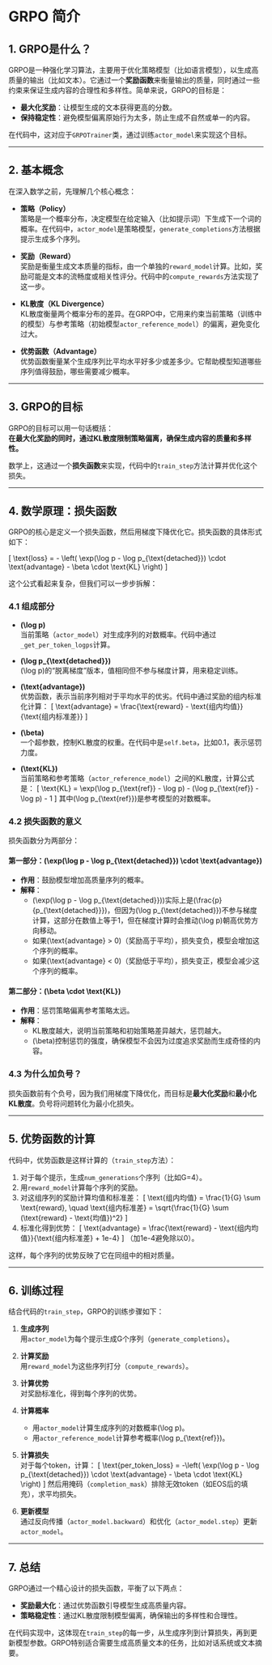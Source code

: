 # GRPO 简介

## 1. GRPO是什么？

GRPO是一种强化学习算法，主要用于优化策略模型（比如语言模型），以生成高质量的输出（比如文本）。它通过一个**奖励函数**来衡量输出的质量，同时通过一些约束来保证生成内容的合理性和多样性。简单来说，GRPO的目标是：

- **最大化奖励**：让模型生成的文本获得更高的分数。
- **保持稳定性**：避免模型偏离原始行为太多，防止生成不自然或单一的内容。

在代码中，这对应于`GRPOTrainer`类，通过训练`actor_model`来实现这个目标。

---

## 2. 基本概念

在深入数学之前，先理解几个核心概念：

- **策略（Policy）**  
  策略是一个概率分布，决定模型在给定输入（比如提示词）下生成下一个词的概率。在代码中，`actor_model`是策略模型，`generate_completions`方法根据提示生成多个序列。

- **奖励（Reward）**  
  奖励是衡量生成文本质量的指标，由一个单独的`reward_model`计算。比如，奖励可能是文本的流畅度或相关性评分。代码中的`compute_rewards`方法实现了这一步。

- **KL散度（KL Divergence）**  
  KL散度衡量两个概率分布的差异。在GRPO中，它用来约束当前策略（训练中的模型）与参考策略（初始模型`actor_reference_model`）的偏离，避免变化过大。

- **优势函数（Advantage）**  
  优势函数衡量某个生成序列比平均水平好多少或差多少。它帮助模型知道哪些序列值得鼓励，哪些需要减少概率。

---

## 3. GRPO的目标

GRPO的目标可以用一句话概括：  
**在最大化奖励的同时，通过KL散度限制策略偏离，确保生成内容的质量和多样性。**

数学上，这通过一个**损失函数**来实现，代码中的`train_step`方法计算并优化这个损失。

---

## 4. 数学原理：损失函数

GRPO的核心是定义一个损失函数，然后用梯度下降优化它。损失函数的具体形式如下：

\[ \text{loss} = - \left( \exp(\log p - \log p_{\text{detached}}) \cdot \text{advantage} - \beta \cdot \text{KL} \right) \]

这个公式看起来复杂，但我们可以一步步拆解：

### 4.1 组成部分

- **\(\log p\)**  
  当前策略（`actor_model`）对生成序列的对数概率。代码中通过`_get_per_token_logps`计算。

- **\(\log p_{\text{detached}}\)**  
  \(\log p\)的“脱离梯度”版本，值相同但不参与梯度计算，用来稳定训练。

- **\(\text{advantage}\)**  
  优势函数，表示当前序列相对于平均水平的优劣。代码中通过奖励的组内标准化计算：
  \[ \text{advantage} = \frac{\text{reward} - \text{组内均值}}{\text{组内标准差}} \]

- **\(\beta\)**  
  一个超参数，控制KL散度的权重。在代码中是`self.beta`，比如0.1，表示惩罚力度。

- **\(\text{KL}\)**  
  当前策略和参考策略（`actor_reference_model`）之间的KL散度，计算公式是：
  \[ \text{KL} = \exp(\log p_{\text{ref}} - \log p) - (\log p_{\text{ref}} - \log p) - 1 \]
  其中\(\log p_{\text{ref}}\)是参考模型的对数概率。

### 4.2 损失函数的意义

损失函数分为两部分：

#### 第一部分：\(\exp(\log p - \log p_{\text{detached}}) \cdot \text{advantage}\)
- **作用**：鼓励模型增加高质量序列的概率。
- **解释**：
  - \(\exp(\log p - \log p_{\text{detached}})\)实际上是\(\frac{p}{p_{\text{detached}}}\)，但因为\(\log p_{\text{detached}}\)不参与梯度计算，这部分在数值上等于1，但在梯度计算时会推动\(\log p\)朝高优势方向移动。
  - 如果\(\text{advantage} > 0\)（奖励高于平均），损失变负，模型会增加这个序列的概率。
  - 如果\(\text{advantage} < 0\)（奖励低于平均），损失变正，模型会减少这个序列的概率。

#### 第二部分：\(\beta \cdot \text{KL}\)
- **作用**：惩罚策略偏离参考策略太远。
- **解释**：
  - KL散度越大，说明当前策略和初始策略差异越大，惩罚越大。
  - \(\beta\)控制惩罚的强度，确保模型不会因为过度追求奖励而生成奇怪的内容。

### 4.3 为什么加负号？
损失函数前有个负号，因为我们用梯度下降优化，而目标是**最大化奖励**和**最小化KL散度**。负号将问题转化为最小化损失。

---

## 5. 优势函数的计算

代码中，优势函数是这样计算的（`train_step`方法）：

1. 对于每个提示，生成`num_generations`个序列（比如G=4）。
2. 用`reward_model`计算每个序列的奖励。
3. 对这组序列的奖励计算均值和标准差：
   \[ \text{组内均值} = \frac{1}{G} \sum \text{reward}, \quad \text{组内标准差} = \sqrt{\frac{1}{G} \sum (\text{reward} - \text{均值})^2} \]
4. 标准化得到优势：
   \[ \text{advantage} = \frac{\text{reward} - \text{组内均值}}{\text{组内标准差} + 1e-4} \]
   （加1e-4避免除以0）。

这样，每个序列的优势反映了它在同组中的相对质量。

---

## 6. 训练过程

结合代码的`train_step`，GRPO的训练步骤如下：

1. **生成序列**  
   用`actor_model`为每个提示生成G个序列（`generate_completions`）。

2. **计算奖励**  
   用`reward_model`为这些序列打分（`compute_rewards`）。

3. **计算优势**  
   对奖励标准化，得到每个序列的优势。

4. **计算概率**  
   - 用`actor_model`计算生成序列的对数概率\(\log p\)。
   - 用`actor_reference_model`计算参考概率\(\log p_{\text{ref}}\)。

5. **计算损失**  
   对于每个token，计算：
   \[ \text{per_token_loss} = -\left( \exp(\log p - \log p_{\text{detached}}) \cdot \text{advantage} - \beta \cdot \text{KL} \right) \]
   然后用掩码（`completion_mask`）排除无效token（如EOS后的填充），求平均损失。

6. **更新模型**  
   通过反向传播（`actor_model.backward`）和优化（`actor_model.step`）更新`actor_model`。

---

## 7. 总结

GRPO通过一个精心设计的损失函数，平衡了以下两点：
- **奖励最大化**：通过优势函数引导模型生成高质量内容。
- **策略稳定性**：通过KL散度限制模型偏离，确保输出的多样性和合理性。

在代码实现中，这体现在`train_step`的每一步，从生成序列到计算损失，再到更新模型参数。GRPO特别适合需要生成高质量文本的任务，比如对话系统或文本摘要。
